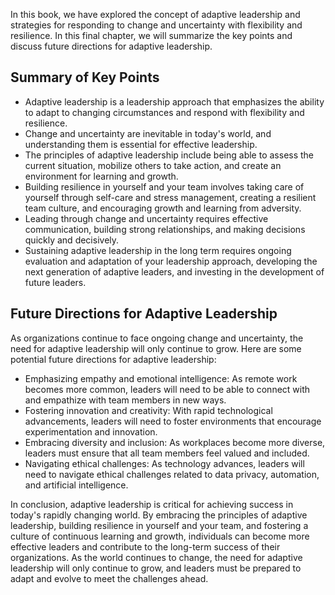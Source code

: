 
In this book, we have explored the concept of adaptive leadership and strategies for responding to change and uncertainty with flexibility and resilience. In this final chapter, we will summarize the key points and discuss future directions for adaptive leadership.

Summary of Key Points
---------------------

* Adaptive leadership is a leadership approach that emphasizes the ability to adapt to changing circumstances and respond with flexibility and resilience.
* Change and uncertainty are inevitable in today's world, and understanding them is essential for effective leadership.
* The principles of adaptive leadership include being able to assess the current situation, mobilize others to take action, and create an environment for learning and growth.
* Building resilience in yourself and your team involves taking care of yourself through self-care and stress management, creating a resilient team culture, and encouraging growth and learning from adversity.
* Leading through change and uncertainty requires effective communication, building strong relationships, and making decisions quickly and decisively.
* Sustaining adaptive leadership in the long term requires ongoing evaluation and adaptation of your leadership approach, developing the next generation of adaptive leaders, and investing in the development of future leaders.

Future Directions for Adaptive Leadership
-----------------------------------------

As organizations continue to face ongoing change and uncertainty, the need for adaptive leadership will only continue to grow. Here are some potential future directions for adaptive leadership:

* Emphasizing empathy and emotional intelligence: As remote work becomes more common, leaders will need to be able to connect with and empathize with team members in new ways.
* Fostering innovation and creativity: With rapid technological advancements, leaders will need to foster environments that encourage experimentation and innovation.
* Embracing diversity and inclusion: As workplaces become more diverse, leaders must ensure that all team members feel valued and included.
* Navigating ethical challenges: As technology advances, leaders will need to navigate ethical challenges related to data privacy, automation, and artificial intelligence.

In conclusion, adaptive leadership is critical for achieving success in today's rapidly changing world. By embracing the principles of adaptive leadership, building resilience in yourself and your team, and fostering a culture of continuous learning and growth, individuals can become more effective leaders and contribute to the long-term success of their organizations. As the world continues to change, the need for adaptive leadership will only continue to grow, and leaders must be prepared to adapt and evolve to meet the challenges ahead.

